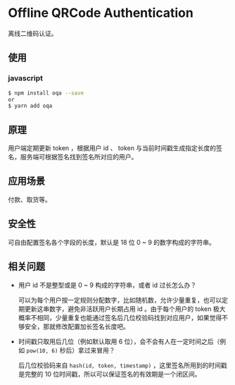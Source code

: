 # Offline QRCode Authentication

离线二维码认证。

## 使用

### javascript

```bash
$ npm install oqa --save
or
$ yarn add oqa
```

## 原理

用户端定期更新 token ，根据用户 id 、 token 与当前时间戳生成指定长度的签名，服务端可根据签名找到签名所对应的用户。

## 应用场景

付款、取货等。

## 安全性

可自由配置签名各个字段的长度，默认是 18 位 0 ~ 9 的数字构成的字符串。

## 相关问题

- 用户 id 不是整型或是 0 ~ 9 构成的字符串，或者 id 过长怎么办？
  
  可以为每个用户按一定规则分配数字，比如随机数，允许少量重复，也可以定期更新这串数字，避免非活跃用户长期占用 id 。由于每个用户的 token 极大概率不相同，少量重复也能通过签名后几位校验码找到对应用户，如果觉得不够安全，那就修改配置加长签名长度吧。
- 时间戳只取用后几位（例如默认取用 6 位），会不会有人在一定时间之后（例如 `pow(10, 6)` 秒后）拿过来冒用？
  
  后几位校验码来自 `hash(id, token, timestamp)` ，这里签名所用到的时间戳是完整的 10 位时间戳，所以可以保证签名的有效期是一个闭区间。
